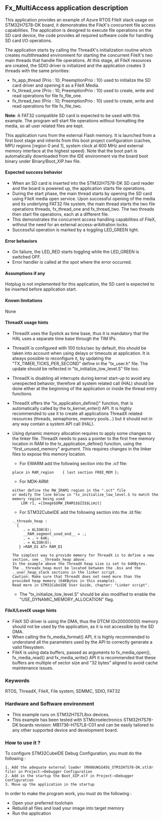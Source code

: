 
## <b>Fx_MultiAccess application description</b>

This application provides an example of Azure RTOS FileX stack usage on STM32H7S78-DK board, it demonstrates the FileX's concurrent file access capabilities. The application is designed to execute file operations on the SD card device, the code provides all required software code for handling SD card I/O operations.

The application starts by calling the ThreadX's initialization routine which creates multithreaded environment for starting the concurrent FileX's two main threads that handle file operations. At this stage, all FileX resources are created, the SDIO driver is initialized and the application creates 3 threads with the same priorities:

  - fx_app_thread  (Prio : 10; PreemptionPrio : 10) used to initialize the SD card driver and opening it as a FileX Media.
  - fx_thread_one  (Prio : 10; PreemptionPrio : 10) used to create, write and read operations for file fx_file_one.
  - fx_thread_two  (Prio : 10; PreemptionPrio : 10) used to create, write and read operations for file fx_file_two.

<b>Note</b>:
A FAT32 compatible SD card is expected to be used with this example. The program will start file operations without formatting the media, so all user related files are kept.

This application runs from the external Flash memory. It is launched from a first boot stage and inherits from this boot project configuration (caches, MPU regions [region 0 and 1], system clock at 600 MHz and external memory interface at the highest speed).
Note that the boot part is automatically downloaded from the IDE environment via the board boot binary under Binary/Boot_XIP.hex file.

#### <b>Expected success behavior</b>

- When an SD card is inserted into the STM32H7S78-DK SD card reader and the board is powered up, the application starts file operations.
- During the start phase, the main thread starts by opening the SD card using FileX media open service. Upon successful opening of the media and its underlying FAT32 file
  system, the main thread starts the two file operations threads, fx_thread_one and fx_thread_two. The two threads then start file operations, each at a different file.
- This demonstrates the concurrent access handling capabilities of FileX, without the need for an external access-aribitration locks.
- Successful operation is marked by a toggling LED_GREEN light.

#### <b>Error behaviors</b>

- On failure, the LED_RED starts toggling while the LED_GREEN is switched OFF.
- Error handler is called at the spot where the error occurred.

#### <b>Assumptions if any</b>

Hotplug is not implemented for this application, the SD card is expected to be inserted before application start.

#### <b>Known limitations</b>

None

#### <b>ThreadX usage hints</b>

 - ThreadX uses the Systick as time base, thus it is mandatory that the HAL uses a separate time base through the TIM IPs.
 - ThreadX is configured with 100 ticks/sec by default, this should be taken into account when using delays or timeouts at application. It is always possible to reconfigure it, by updating the "TX_TIMER_TICKS_PER_SECOND" define in the "tx_user.h" file. The update should be reflected in "tx_initialize_low_level.S" file too.
 - ThreadX is disabling all interrupts during kernel start-up to avoid any unexpected behavior, therefore all system related call (HAL) should be done either at the beginning of the application or inside the thread entry functions.
 - ThreadX offers the "tx_application_define()" function, that is automatically called by the tx_kernel_enter() API.
   It is highly recommended to use it to create all applications ThreadX related resources (threads, semaphores, memory pools...)  but it should not in any way contain a system API call (HAL).
 - Using dynamic memory allocation requires to apply some changes to the linker file.
   ThreadX needs to pass a pointer to the first free memory location in RAM to the tx_application_define() function,
   using the "first_unused_memory" argument.
   This requires changes in the linker files to expose this memory location.
    + For EWARM add the following section into the .icf file:
     ```
     place in RAM_region    { last section FREE_MEM };
     ```
    + For MDK-ARM:
    ```
    either define the RW_IRAM1 region in the ".sct" file
    or modify the line below in "tx_initialize_low_level.S to match the memory region being used
        LDR r1, =|Image$$RW_IRAM1$$ZI$$Limit|
    ```
    + For STM32CubeIDE add the following section into the .ld file:
    ```
    ._threadx_heap :
      {
         . = ALIGN(8);
         __RAM_segment_used_end__ = .;
         . = . + 64K;
         . = ALIGN(8);
       } >RAM_D1 AT> RAM_D1
    ```

       The simplest way to provide memory for ThreadX is to define a new section, see ._threadx_heap above.
       In the example above the ThreadX heap size is set to 64KBytes.
       The ._threadx_heap must be located between the .bss and the ._user_heap_stack sections in the linker script.
       Caution: Make sure that ThreadX does not need more than the provided heap memory (64KBytes in this example).
       Read more in STM32CubeIDE User Guide, chapter: "Linker script".

    + The "tx_initialize_low_level.S" should be also modified to enable the "USE_DYNAMIC_MEMORY_ALLOCATION" flag.


#### <b>FileX/LevelX usage hints</b>

- FileX SD driver is using the DMA, thus the DTCM (0x20000000) memory should not be used by the application, as it is not accessible by the SD DMA.
- When calling the fx_media_format() API, it is highly recommended to understand all the parameters used by the API to correctly generate a valid filesystem.
- FileX is using data buffers, passed as arguments to fx_media_open(), fx_media_read() and fx_media_write() API it is recommended that these buffers are multiple of sector size and "32 bytes" aligned to avoid cache maintenance issues.

### <b>Keywords</b>

RTOS, ThreadX, FileX, File system, SDMMC, SDIO, FAT32

### <b>Hardware and Software environment</b>

  - This example runs on STM32H7S7L8xx devices.
  - This example has been tested with STMicroelectronics STM32H7S78-DK boards revision: MB1736-H7S7L8-C01
    and can be easily tailored to any other supported device and development board.

### <b>How to use it ?</b>

To configure STM32CubeIDE Debug Configuration, you must do the following :

    1. Add the adequate external loader (MX66UW1G45G_STM32H7S78-DK.stldr file) in Project->Debugger Configuration
    2. Add in the startup the Boot_XIP.elf in Project->Debugger Configuration
    3. Move up the application in the startup

In order to make the program work, you must do the following :

 - Open your preferred toolchain
 - Rebuild all files and load your image into target memory
 - Run the application

